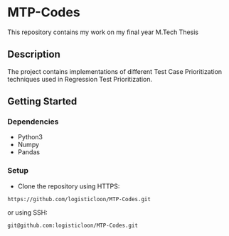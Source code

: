 # MTP-Codes
This repository contains my work on my final year M.Tech Thesis 

## Description

The project contains implementations of different Test Case Prioritization techniques used in Regression Test Prioritization.

## Getting Started

### Dependencies

* Python3
* Numpy
* Pandas


### Setup 

* Clone the repository using HTTPS:
```
https://github.com/logisticloon/MTP-Codes.git
```
or using SSH:
```
git@github.com:logisticloon/MTP-Codes.git
```

